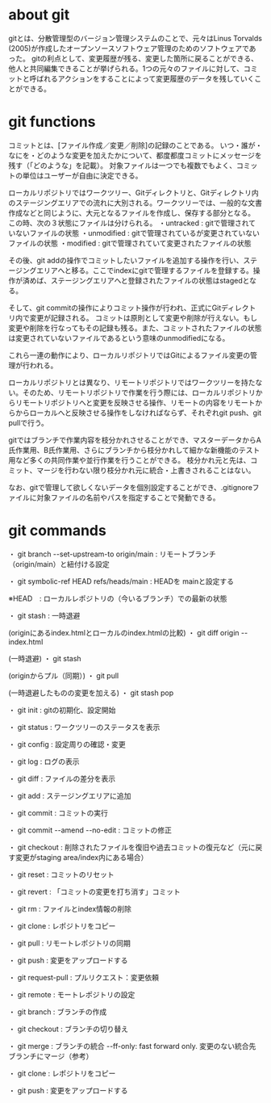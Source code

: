 # about git
gitとは、分散管理型のバージョン管理システムのことで、元々はLinus Torvalds (2005)が作成したオープンソースソフトウェア管理のためのソフトウェアであった。
gitの利点として、変更履歴が残る、変更した箇所に戻ることができる、他人と共同編集できることが挙げられる。1つの元々のファイルに対して、コミットと呼ばれるアクションをすることによって変更履歴のデータを残していくことができる。

# git functions
コミットとは、[ファイル作成／変更／削除]の記録のことである。
いつ・誰が・なにを・どのような変更を加えたかについて、都度都度コミットにメッセージを残す（「どのような」を記載）。
対象ファイルは一つでも複数でもよく、コミットの単位はユーザーが自由に決定できる。

ローカルリポジトリではワークツリー、Gitディレクトリと、Gitディレクトリ内のステージングエリアでの流れに大別される。ワークツリーでは、一般的な文書作成などと同じように、大元となるファイルを作成し、保存する部分となる。
この時、次の３状態にファイルは分けられる。
・untracked : gitで管理されていないファイルの状態
・unmodified : gitで管理されているが変更されていないファイルの状態
・modified : gitで管理されていて変更されたファイルの状態

その後、git addの操作でコミットしたいファイルを追加する操作を行い、ステージングエリアへと移る。ここでindexにgitで管理するファイルを登録する。操作が済めば、ステージングエリアへと登録されたファイルの状態はstagedとなる。

そして、git commitの操作によりコミット操作が行われ、正式にGitディレクトリ内で変更が記録される。
コミットは原則として変更や削除が行えない。もし変更や削除を行なってもその記録も残る。また、コミットされたファイルの状態は変更されていないファイルであるという意味のunmodifiedになる。

これら一連の動作により、ローカルリポジトリではGitによるファイル変更の管理が行われる。

ローカルリポジトリとは異なり、リモートリポジトリではワークツリーを持たない。そのため、リモートリポジトリで作業を行う際には、ローカルリポジトリからリモートリポジトリへと変更を反映させる操作、リモートの内容をリモートからからローカルへと反映させる操作をしなければならず、それぞれgit push、git pullで行う。


gitではブランチで作業内容を枝分かれさせることができ、マスターデータからA氏作業用、B氏作業用、さらにブランチから枝分かれして細かな新機能のテスト用など多くの共同作業や並行作業を行うことができる。
枝分かれ元と先は、コミット、マージを行わない限り枝分かれ元に統合・上書きされることはない。


なお、gitで管理して欲しくないデータを個別設定することができ、.gitignoreファイルに対象ファイルの名前やパスを指定することで発動できる。



# git commands
・ git branch --set-upstream-to origin/main
     : リモートブランチ（origin/main）と紐付ける設定

・ git symbolic-ref HEAD refs/heads/main
     : HEADを  mainと設定する

※HEAD　: ローカルレポジトリの（今いるブランチ）での最新の状態

・ git stash : 一時退避

(originにあるindex.htmlとローカルのindex.htmlの比較)
・ git diff origin -- index.html

(一時退避)
・ git stash

(originからプル（同期）)
・ git pull

(一時退避したものの変更を加える)
・ git stash pop


・ git init : gitの初期化、設定開始

・ git status : ワークツリーのステータスを表示

・ git config : 設定周りの確認・変更

・ git log : ログの表示

・ git diff : ファイルの差分を表示

・ git add : ステージングエリアに追加

・ git commit : コミットの実行

・ git commit --amend --no-edit : コミットの修正

・ git checkout : 削除されたファイルを復旧や過去コミットの復元など（元に戻す変更がstaging area/index内にある場合）

・ git reset : コミットのリセット

・ git revert : 「コミットの変更を打ち消す」コミット

・ git rm : ファイルとindex情報の削除

・ git clone : レポジトリをコピー

・ git pull : リモートレポジトリの同期	

・ git push : 変更をアップロードする

・ git request-pull : プルリクエスト：変更依頼

・ git remote : モートレポジトリの設定

・ git branch : ブランチの作成

・ git checkout : ブランチの切り替え

・ git merge : ブランチの統合
     --ff-only: fast forward only. 変更のない統合先ブランチにマージ（参考）

・ git clone : レポジトリをコピー

・ git push : 変更をアップロードする